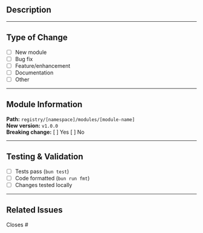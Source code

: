 ## Description

<!-- Briefly describe what this PR does and why -->

---

## Type of Change

- [ ] New module
- [ ] Bug fix
- [ ] Feature/enhancement
- [ ] Documentation
- [ ] Other

---

## Module Information

<!-- Delete this section if not applicable -->

**Path:** `registry/[namespace]/modules/[module-name]`  
**New version:** `v1.0.0`  
**Breaking change:** [ ] Yes [ ] No

---

## Testing & Validation

- [ ] Tests pass (`bun test`)
- [ ] Code formatted (`bun run fmt`)
- [ ] Changes tested locally

---

## Related Issues

<!-- Link related issues or write "None" if not applicable -->

Closes #
